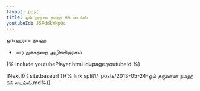 ```yaml
---
layout: post
title: ஓம் ஹராய நமஹ ௧௧ டைம்ஸ்
youtubeId: J5FddkWHpQc
---
```

 
 
 ஓம் ஹராய நமஹ  
 
 -  யார் துக்கத்தை அழிக்கிறார்கள் 
 
  
 
  
 
 
 
 
 
 


{% include youtubePlayer.html id=page.youtubeId %}
 
[Next]({{ site.baseurl }}{% link  split1/_posts/2013-05-24-ஓம் தருவாயா நமஹ ௧௧ டைம்ஸ்.md%})
 
